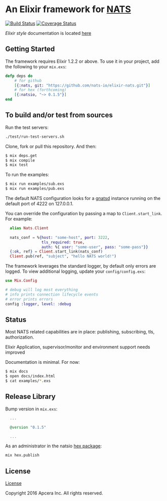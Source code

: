 # An Elixir framework for [NATS](https://nats.io/)
[![Build Status](https://travis-ci.org/nats-io/elixir-nats.svg?branch=master)](https://travis-ci.org/nats-io/elixir-nats)
[![Coverage Status](https://coveralls.io/repos/github/nats-io/elixir-nats/badge.svg?branch=master)](https://coveralls.io/github/nats-io/elixir-nats?branch=master)

_Elixir style_ documentation is located [here](https://nats-io.github.io/elixir-nats/)

## Getting Started

The framework requires Elixir 1.2.2 or above. To use it in your project,
add the following to your `mix.exs`:

```elixir
defp deps do
    # for github
    [{:nats, git: "https://github.com/nats-io/elixir-nats.git"}]
    # for hex (forthcoming)
    [{:natsio, "~> 0.1.5"}]
end
```


## To build and/or test from sources

Run the test servers:

```sh
./test/run-test-servers.sh
```

Clone, fork or pull this repository. And then:

```sh
$ mix deps.get
$ mix compile
$ mix test
```

To run the examples:

```sh
$ mix run examples/sub.exs
$ mix run examples/pub.exs
```

The default NATS configuration looks for a [gnatsd](https://github.com/nats-io/gnatsd) instance running on the default port of 4222 on 127.0.0.1.

You can override the configuration by passing a map to `Client.start_link`. For example:

```elixir
  alias Nats.Client
  
  nats_conf = %{host: "some-host", port: 3222,
                tls_required: true,
                auth: %{ user: "some-user", pass: "some-pass"}}
  {:ok, ref} = Client.start_link(nats_conf)
  Client.pub(ref, "subject", "hello NATS world!")
```

The framework leverages the standard logger, by default only errors are logged. To view additional logging, update your `config/config.exs`:
```elixir
use Mix.Config

# debug will log most everything
# info prints connection lifecycle events
# error prints errors
config :logger, level: :debug
```

## Status

Most NATS related capabilities are in place: publishing, subscribing, tls,
authorization.

Elixir Application, supervisor/monitor and environment support needs improved

Documentation is minimal. For now:

```sh
$ mix docs
$ open docs/index.html
$ cat examples/*.exs
```

## Release Library

Bump version in `mix.exs`:

```elixir
  ...

  @version "0.1.5"

  ...
``` 

As an administrator in the natsio [hex package](https://hex.pm/packages/natsio):

```sh
mix hex.publish
```

## License

[License](LICENSE)

Copyright 2016 Apcera Inc. All rights reserved. 
